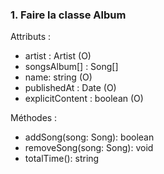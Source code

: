### 1. Faire la classe Album

Attributs :

- artist : Artist (O)
- songsAlbum[] : Song[]
- name: string (O)
- publishedAt : Date (O)
- explicitContent : boolean (O)

Méthodes :

- addSong(song: Song): boolean
- removeSong(song: Song): void
- totalTime(): string


